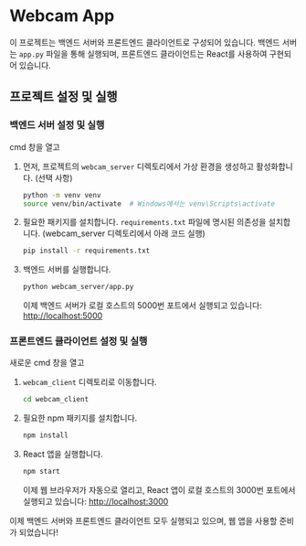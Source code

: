 # Webcam App

이 프로젝트는 백엔드 서버와 프론트엔드 클라이언트로 구성되어 있습니다. 백엔드 서버는 `app.py` 파일을 통해 실행되며, 프론트엔드 클라이언트는 React를 사용하여 구현되어 있습니다.

## 프로젝트 설정 및 실행

### 백엔드 서버 설정 및 실행
cmd 창을 열고
1. 먼저, 프로젝트의 `webcam_server` 디렉토리에서 가상 환경을 생성하고 활성화합니다. (선택 사항)
   ```bash
   python -m venv venv
   source venv/bin/activate  # Windows에서는 venv\Scripts\activate
   ```

2. 필요한 패키지를 설치합니다. `requirements.txt` 파일에 명시된 의존성을 설치합니다.
(webcam_server 디렉토리에서 아래 코드 실행)
   ```bash
   pip install -r requirements.txt
   ```

3. 백엔드 서버를 실행합니다.
   ```bash
   python webcam_server/app.py
   ```
   이제 백엔드 서버가 로컬 호스트의 5000번 포트에서 실행되고 있습니다: [http://localhost:5000](http://localhost:5000)

### 프론트엔드 클라이언트 설정 및 실행
새로운 cmd 창을 열고
1. `webcam_client` 디렉토리로 이동합니다.
   ```bash
   cd webcam_client
   ```

2. 필요한 npm 패키지를 설치합니다.
   ```bash
   npm install
   ```

3. React 앱을 실행합니다.
   ```bash
   npm start
   ```
   이제 웹 브라우저가 자동으로 열리고, React 앱이 로컬 호스트의 3000번 포트에서 실행되고 있습니다: [http://localhost:3000](http://localhost:3000)

이제 백엔드 서버와 프론트엔드 클라이언트 모두 실행되고 있으며, 웹 앱을 사용할 준비가 되었습니다!
